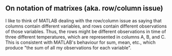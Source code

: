 ## On notation of matrixes (aka. **row/column issue**)

I like to think of MATLAB dealing with the row/column issue as saying that columns contain different variables, and rows contain different observations of those variables. Thus, the rows might be different observations in time of three different temperatures, which are represented in columns A, B, and C. This is consistent with MATLAB's behaviour for sum, mean, etc., which produce "the sum of all my observations for each variable".
